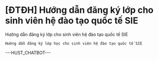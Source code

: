 # [ĐTĐH] Hướng dẫn đăng ký lớp cho sinh viên hệ đào tạo quốc tế SIE

Hướng dẫn đăng ký lớp cho sinh viên hệ đào tạo quốc tế SIE
        
	Hướng dẫn đăng ký lớp học cho sinh viên hệ đào tạo quôc tế SIE 
 ---HUST_CHATBOT---